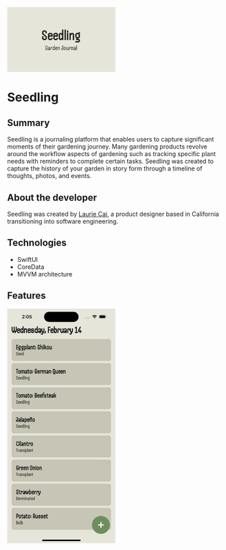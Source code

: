 <?xml version="1.0" encoding="UTF-8" standalone="no"?>
<document type="com.apple.InterfaceBuilder3.CocoaTouch.XIB" version="3.0" toolsVersion="13142" targetRuntime="iOS.CocoaTouch" propertyAccessControl="none" useAutolayout="YES" useTraitCollections="YES" useSafeAreas="YES" colorMatched="YES">
    <dependencies>
        <plugIn identifier="com.apple.InterfaceBuilder.IBCocoaTouchPlugin" version="12042"/>
    </dependencies>
    <objects>
        <placeholder placeholderIdentifier="IBFilesOwner" id="-1" userLabel="File's Owner"/>
        <placeholder placeholderIdentifier="IBFirstResponder" id="-2" customClass="UIResponder"/>
    </objects>
</document>

<img src="images/seedling-cover.png" width="50%">

# Seedling

## Summary
Seedling is a journaling platform that enables users to capture significant moments of their gardening journey. Many gardening products revolve around the workflow aspects of gardening such as tracking specific plant needs with reminders to complete certain tasks. Seedling was created to capture the history of your garden in story form through a timeline of thoughts, photos, and events.

## About the developer
Seedling was created by [Laurie Cai](https://www.linkedin.com/in/lauriecai), a product designer based in California transitioning into software engineering. 

## Technologies
* SwiftUI
* CoreData
* MVVM architecture

## Features
<img src="images/ui/home-view.png" width="50%">
